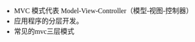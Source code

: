 <font face="SimSun" size=3>

- MVC 模式代表 Model-View-Controller（模型-视图-控制器）
- 应用程序的分层开发。
- 常见的mvc三层模式

</font>